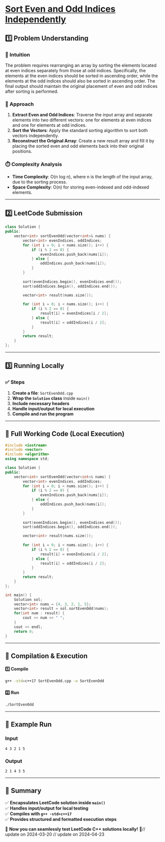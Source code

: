 # **[Sort Even and Odd Indices Independently](https://leetcode.com/problems/sort-even-and-odd-indices-independently/description/)**  

## **1️⃣ Problem Understanding**  
### **📌 Intuition**  
The problem requires rearranging an array by sorting the elements located at even indices separately from those at odd indices. Specifically, the elements at the even indices should be sorted in ascending order, while the elements at the odd indices should also be sorted in ascending order. The final output should maintain the original placement of even and odd indices after sorting is performed.

### **🚀 Approach**  
1. **Extract Even and Odd Indices**: Traverse the input array and separate elements into two different vectors: one for elements at even indices and one for elements at odd indices.
2. **Sort the Vectors**: Apply the standard sorting algorithm to sort both vectors independently.
3. **Reconstruct the Original Array**: Create a new result array and fill it by placing the sorted even and odd elements back into their original positions.

### **⏱️ Complexity Analysis**  
- **Time Complexity**: O(n log n), where n is the length of the input array, due to the sorting process.
- **Space Complexity**: O(n) for storing even-indexed and odd-indexed elements.

---  

## **2️⃣ LeetCode Submission**  
```cpp
class Solution {
public:
    vector<int> sortEvenOdd(vector<int>& nums) {
        vector<int> evenIndices, oddIndices;
        for (int i = 0; i < nums.size(); i++) {
            if (i % 2 == 0) {
                evenIndices.push_back(nums[i]);
            } else {
                oddIndices.push_back(nums[i]);
            }
        }
        
        sort(evenIndices.begin(), evenIndices.end());
        sort(oddIndices.begin(), oddIndices.end());

        vector<int> result(nums.size());
        
        for (int i = 0; i < nums.size(); i++) {
            if (i % 2 == 0) {
                result[i] = evenIndices[i / 2];
            } else {
                result[i] = oddIndices[i / 2];
            }
        }
        return result;
    }
};  
```  

---  

## **3️⃣ Running Locally**  
### **✅ Steps**  
1. **Create a file**: `SortEvenOdd.cpp`  
2. **Wrap the `Solution` class** inside `main()`  
3. **Include necessary headers**  
4. **Handle input/output for local execution**  
5. **Compile and run the program**  

---  

## **📝 Full Working Code (Local Execution)**  
```cpp
#include <iostream>
#include <vector>
#include <algorithm>
using namespace std;

class Solution {
public:
    vector<int> sortEvenOdd(vector<int>& nums) {
        vector<int> evenIndices, oddIndices;
        for (int i = 0; i < nums.size(); i++) {
            if (i % 2 == 0) {
                evenIndices.push_back(nums[i]);
            } else {
                oddIndices.push_back(nums[i]);
            }
        }
        
        sort(evenIndices.begin(), evenIndices.end());
        sort(oddIndices.begin(), oddIndices.end());

        vector<int> result(nums.size());
        
        for (int i = 0; i < nums.size(); i++) {
            if (i % 2 == 0) {
                result[i] = evenIndices[i / 2];
            } else {
                result[i] = oddIndices[i / 2];
            }
        }
        return result;
    }
};

int main() {
    Solution sol;
    vector<int> nums = {4, 3, 2, 1, 5};
    vector<int> result = sol.sortEvenOdd(nums);
    for(int num : result) {
        cout << num << " ";
    }
    cout << endl;
    return 0;
}  
```  

---  

## **🔧 Compilation & Execution**  
#### **1️⃣ Compile**  
```bash
g++ -std=c++17 SortEvenOdd.cpp -o SortEvenOdd
```  

#### **2️⃣ Run**  
```bash
./SortEvenOdd
```  

---  

## **🎯 Example Run**  
### **Input**  
```
4 3 2 1 5
```  
### **Output**  
```
2 1 4 3 5 
```  

---  

## **📌 Summary**  
✅ **Encapsulates LeetCode solution inside `main()`**  
✅ **Handles input/output for local testing**  
✅ **Compiles with `g++ -std=c++17`**  
✅ **Provides structured and formatted execution steps**  

🚀 **Now you can seamlessly test LeetCode C++ solutions locally!** 🚀// update on 2024-03-20
// update on 2024-04-23

